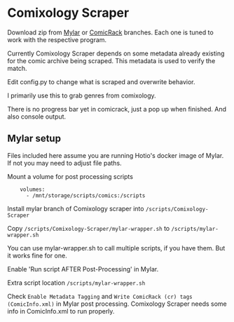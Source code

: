 # Comixology Scraper

Download zip from [Mylar](https://github.com/SenorSmartyPants/Comixology-Scraper/tree/mylar) or [ComicRack](https://github.com/SenorSmartyPants/Comixology-Scraper/tree/ComicRack) branches. Each one is tuned to work with the respective program.

Currently Comixology Scraper depends on some metadata already existing for the comic archive being scraped. This metadata is used to verify the match.

Edit config.py to change what is scraped and overwrite behavior.

I primarily use this to grab genres from comixology.

There is no progress bar yet in comicrack, just a pop up when finished. And also console output.

## Mylar setup

Files included here assume you are running Hotio's docker image of Mylar. If not you may need to adjust file paths.

Mount a volume for post processing scripts
```
    volumes:
      - /mnt/storage/scripts/comics:/scripts
```

Install mylar branch of Comixology scraper into ```/scripts/Comixology-Scraper```

Copy ```/scripts/Comixology-Scraper/mylar-wrapper.sh``` to ```/scripts/mylar-wrapper.sh```

You can use mylar-wrapper.sh to call multiple scripts, if you have them. But it works fine for one.

Enable 'Run script AFTER Post-Processing' in Mylar.

Extra script location ```/scripts/mylar-wrapper.sh```

Check ```Enable Metadata Tagging``` and ```Write ComicRack (cr) tags (ComicInfo.xml)``` in Mylar post processing. Comixology Scraper needs some info in ComicInfo.xml to run properly.

